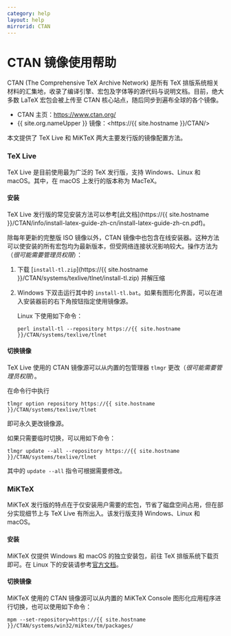 ```yaml
---
category: help
layout: help
mirrorid: CTAN
---
```


CTAN 镜像使用帮助
=================

CTAN (The Comprehensive TeX Archive Network) 是所有 TeX 排版系统相关材料的汇集地，收录了编译引擎、宏包及字体等的源代码与说明文档。目前，绝大多数 LaTeX 宏包会被上传至 CTAN 核心站点，随后同步到遍布全球的各个镜像。

- CTAN 主页：<https://www.ctan.org/>
- {{ site.org.nameUpper }} 镜像：<https://{{ site.hostname }}/CTAN/>

本文提供了 TeX Live 和 MiKTeX 两大主要发行版的镜像配置方法。

### TeX Live

TeX Live 是目前使用最为广泛的 TeX 发行版，支持 Windows、Linux 和 macOS。其中，在 macOS 上发行的版本称为 MacTeX。

#### 安装

TeX Live 发行版的常见安装方法可以参考[此文档](https://{{ site.hostname }}/CTAN/info/install-latex-guide-zh-cn/install-latex-guide-zh-cn.pdf)。

除每年更新的完整版 ISO 镜像以外，CTAN 镜像中也包含在线安装器。这种方法可以使安装的所有宏包均为最新版本，但受网络连接状况影响较大。操作方法为（*很可能需要管理员权限*）：

1. 下载 [`install-tl.zip`](https://{{ site.hostname }}/CTAN/systems/texlive/tlnet/install-tl.zip) 并解压缩
1. Windows 下双击运行其中的 `install-tl.bat`。如果有图形化界面，可以在进入安装器前的右下角按钮指定使用镜像源。

    Linux 下使用如下命令：

    ```
    perl install-tl --repository https://{{ site.hostname }}/CTAN/systems/texlive/tlnet
    ```

#### 切换镜像

TeX Live 使用的 CTAN 镜像源可以从内置的包管理器 `tlmgr` 更改（*很可能需要管理员权限*）。

在命令行中执行

```
tlmgr option repository https://{{ site.hostname }}/CTAN/systems/texlive/tlnet
```

即可永久更改镜像源。

如果只需要临时切换，可以用如下命令：

```
tlmgr update --all --repository https://{{ site.hostname }}/CTAN/systems/texlive/tlnet
```

其中的 `update --all` 指令可根据需要修改。

### MiKTeX

MiKTeX 发行版的特点在于仅安装用户需要的宏包，节省了磁盘空间占用，但在部分实现细节上与 TeX Live 有所出入。该发行版支持 Windows、Linux 和 macOS。

#### 安装

MiKTeX 仅提供 Windows 和 macOS 的独立安装包，前往 TeX 排版系统下载页即可。在 Linux 下的安装请参考[官方文档](https://miktex.org/howto/install-miktex-unx)。

#### 切换镜像

MiKTeX 使用的 CTAN 镜像源可以从内置的 MiKTeX Console 图形化应用程序进行切换，也可以使用如下命令：

```
mpm --set-repository=https://{{ site.hostname }}/CTAN/systems/win32/miktex/tm/packages/
```
